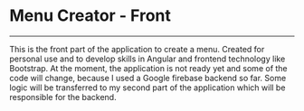 # Menu Creator - Front
---

This is the front part of the application to create a menu. Created for personal use and to develop skills in Angular and frontend technology like Bootstrap.
At the moment, the application is not ready yet and some of the code will change, because I used a Google firebase backend so far. Some logic will be transferred to my second part of the application which will be responsible for the backend.



